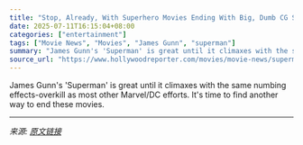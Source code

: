 ```yaml
---
title: "Stop, Already, With Superhero Movies Ending With Big, Dumb CG Smash Battles"
date: 2025-07-11T16:15:04+08:00
categories: ["entertainment"]
tags: ["Movie News", "Movies", "James Gunn", "superman"]
summary: "James Gunn's 'Superman' is great until it climaxes with the same numbing effects-overkill as most other Marvel/DC efforts. It's time to find another way to end these movies."
source_url: "https://www.hollywoodreporter.com/movies/movie-news/superman-superhero-movies-marvel-dc-cg-ending-battles-1236311140/"
---
```


James Gunn's 'Superman' is great until it climaxes with the same numbing effects-overkill as most other Marvel/DC efforts. It's time to find another way to end these movies.

---

*来源: [原文链接](https://www.hollywoodreporter.com/movies/movie-news/superman-superhero-movies-marvel-dc-cg-ending-battles-1236311140/)*
